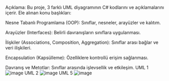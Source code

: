 Açıklama: Bu proje, 3 farklı UML diyagramının C# kodlarını ve açıklamalarını içerir. Ele alınan konu başlıkları:

Nesne Tabanlı Programlama (OOP):  Sınıflar, nesneler, arayüzler ve kalıtım.

Arayüzler (Interfaces): Belirli davranışların sınıflara uygulanması.

İlişkiler (Associations, Composition, Aggregation): Sınıflar arası bağlar ve veri ilişkileri.

Encapsulation (Kapsülleme): Özelliklere kontrollü erişim sağlanması.

Davranış ve Metotlar: Sınıflar arasında işlevsellik ve etkileşim.
UML 1
 ![image](https://github.com/user-attachments/assets/2cd71147-72da-4455-a997-f4dc0b767a93)
UML 2
![image](https://github.com/user-attachments/assets/4da3130e-ef44-4ffa-b881-5373440f5544)
UML 5
![image](https://github.com/user-attachments/assets/dd8014da-5b6d-492f-8875-3f4ebece8f10)

